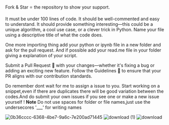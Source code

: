 Fork & Star ⭐ the repository to show your support.

It must be under 100 lines of code.
It should be well-commented and easy to understand.
It should provide something interesting—this could be a unique algorithm, a cool use case, or a clever trick in Python.
Name your file using a descriptive title of what the code does.

One more importing thing add your python or ipynb file in a new folder and ask for the pull request.
And if possible add your read.me file in your folder giving a explanation of your script.

Submit a Pull Request 🔄 with your changes—whether it's fixing a bug or adding an exciting new feature.
Follow the Guidelines 📜 to ensure that your PR aligns with our contribution standards.

Do remember dont wait for me to assign a issue to you. Start working on a snippet,even if there are duplicates there will be good variation between the codes.And do submit your own issues if you see one or make a new issue yourself !
**Note**
Do not use spaces for folder or file names,just use the undersecores '___' for writing names





![0b36cccc-6368-4be7-9a6c-7e200ad71445](https://github.com/user-attachments/assets/7ad5e267-fca4-4fd0-a6ec-eb94909624bc)
![download (1)](https://github.com/user-attachments/assets/245155e8-8a38-4f7d-8e53-5b70c8bdd092)
![download](https://github.com/user-attachments/assets/4991590a-0093-49c7-b237-58c11a6dae4d)










